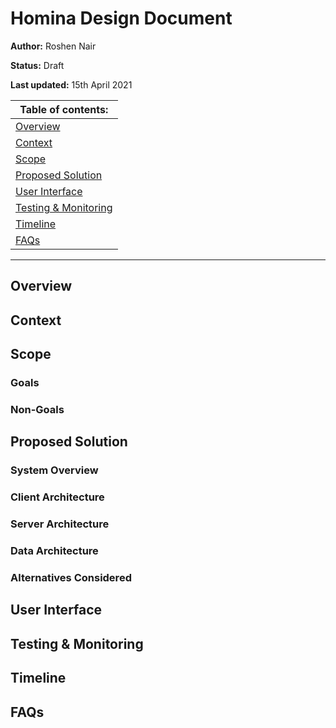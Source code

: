 # Homina Design Document

**Author:** Roshen Nair

**Status:** Draft

**Last updated:** 15th April 2021

| **Table of contents:**                        | 
| ---                                           |
| [Overview](#overview)                         |
| [Context](#context)                           |
| [Scope](#scope)                               |
| [Proposed Solution](#proposed-solution)       |
| [User Interface](#user-interface)             |
| [Testing & Monitoring](#testing-&-monitoring) |
| [Timeline](#timeline)                         |
| [FAQs](#faqs)                         |

---

## Overview

## Context

## Scope

### Goals

### Non-Goals

## Proposed Solution

### System Overview

### Client Architecture

### Server Architecture

### Data Architecture

### Alternatives Considered

## User Interface

## Testing & Monitoring

## Timeline

## FAQs
